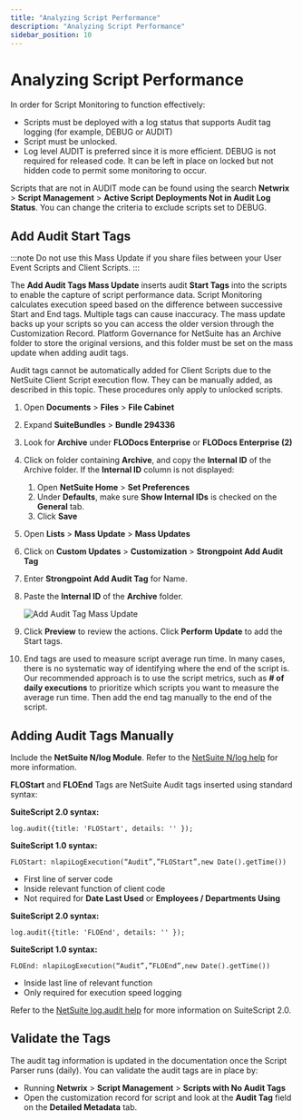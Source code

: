 ```yaml
---
title: "Analyzing Script Performance"
description: "Analyzing Script Performance"
sidebar_position: 10
---
```


# Analyzing Script Performance

In order for Script Monitoring to function effectively:

- Scripts must be deployed with a log status that supports Audit tag logging (for example, DEBUG or
  AUDIT)
- Script must be unlocked.
- Log level AUDIT is preferred since it is more efficient. DEBUG is not required for released code.
  It can be left in place on locked but not hidden code to permit some monitoring to occur.

Scripts that are not in AUDIT mode can be found using the search **Netwrix** > **Script
Management** > **Active Script Deployments Not in Audit Log Status**. You can change the criteria to
exclude scripts set to DEBUG.

## Add Audit Start Tags

:::note
Do not use this Mass Update if you share files between your User Event Scripts and Client Scripts.
:::

The **Add Audit Tags Mass Update** inserts audit **Start Tags** into the scripts to enable the
capture of script performance data. Script Monitoring calculates execution speed based on the
difference between successive Start and End tags. Multiple tags can cause inaccuracy. The mass
update backs up your scripts so you can access the older version through the Customization Record.
Platform Governance for NetSuite has an Archive folder to store the original versions, and this
folder must be set on the mass update when adding audit tags.

Audit tags cannot be automatically added for Client Scripts due to the NetSuite Client Script
execution flow. They can be manually added, as described in this topic. These procedures only apply
to unlocked scripts.

1. Open **Documents** > **Files** > **File Cabinet**
2. Expand **SuiteBundles** > **Bundle 294336**
3. Look for **Archive** under **FLODocs Enterprise** or **FLODocs Enterprise (2)**
4. Click on folder containing **Archive**, and copy the **Internal ID** of the Archive folder. If
   the **Internal ID** column is not displayed:

    1. Open **NetSuite Home** > **Set Preferences**
    2. Under **Defaults**, make sure **Show Internal IDs** is checked on the **General** tab.
    3. Click **Save**

5. Open **Lists** > **Mass Update** > **Mass Updates**
6. Click on **Custom Updates** > **Customization** > **Strongpoint Add Audit Tag**
7. Enter **Strongpoint Add Audit Tag** for Name.
8. Paste the **Internal ID** of the **Archive** folder.

    ![Add Audit Tag Mass Update](/images/platgovnetsuite/script_management/audittag.webp)

9. Click **Preview** to review the actions. Click **Perform Update** to add the Start tags.
10. End tags are used to measure script average run time. In many cases, there is no systematic way
    of identifying where the end of the script is. Our recommended approach is to use the script
    metrics, such as **# of daily executions** to prioritize which scripts you want to measure the
    average run time. Then add the end tag manually to the end of the script.

## Adding Audit Tags Manually

Include the **NetSuite N/log Module**. Refer to the
[NetSuite N/log help](https://tstdrv1643032.app.netsuite.com/app/help/helpcenter.nl?fid=section_4574548135.html)
for more information.

**FLOStart** and **FLOEnd** Tags are NetSuite Audit tags inserted using standard syntax:

**SuiteScript 2.0 syntax:**

`log.audit({title: 'FLOStart', details: '' });`

**SuiteScript 1.0 syntax:**

`FLOStart: nlapiLogExecution(“Audit”,”FLOStart”,new Date().getTime())`

- First line of server code
- Inside relevant function of client code
- Not required for **Date Last Used** or **Employees / Departments Using**

**SuiteScript 2.0 syntax:**

`log.audit({title: 'FLOEnd', details: '' });`

**SuiteScript 1.0 syntax:**

`FLOEnd: nlapiLogExecution(“Audit”,”FLOEnd”,new Date().getTime())`

- Inside last line of relevant function
- Only required for execution speed logging

Refer to the
[NetSuite log.audit help](https://tstdrv1643032.app.netsuite.com/app/help/helpcenter.nl?fid=section_4430384449.html)
for more information on SuiteScript 2.0.

## Validate the Tags

The audit tag information is updated in the documentation once the Script Parser runs (daily). You
can validate the audit tags are in place by:

- Running **Netwrix** > **Script Management** > **Scripts with No Audit Tags**
- Open the customization record for script and look at the **Audit Tag** field on the **Detailed
  Metadata** tab.
